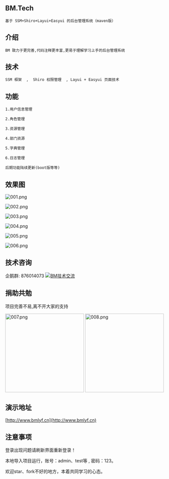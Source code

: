## BM.Tech
    基于 SSM+Shiro+Layui+Easyui 的后台管理系统（maven版）

## 介绍
    BM 致力于更完善,代码注释更丰富,更易于理解学习上手的后台管理系统
## 技术 
    SSM 框架  ,  Shiro 权限管理  , Layui + Easyui 页面技术 
## 功能
    1.用户信息管理
    
    2.角色管理

    3.资源管理

    4.部门资源

    5.字典管理

    6.日志管理
      
    后期功能陆续更新(boot版等等)

## 效果图
![001.png](https://images.gitee.com/uploads/images/2019/0214/123143_dbb09cc9_2248672.png "7.png")

![002.png](https://images.gitee.com/uploads/images/2019/0214/105725_e3191fe9_2248672.png "3.png") 

![003.png](https://images.gitee.com/uploads/images/2019/0214/105738_48a7ff88_2248672.png "4.png")

![004.png](https://images.gitee.com/uploads/images/2019/0214/105803_a6a2d63b_2248672.png "1.png")

![005.png](https://images.gitee.com/uploads/images/2019/0214/105832_1d78cbef_2248672.png "2.png")

![006.png](https://images.gitee.com/uploads/images/2019/0214/105842_47ad4b3e_2248672.png "6.png")
    
## 技术咨询 

企鹅群: 876014073 
<a target="_blank" href="//shang.qq.com/wpa/qunwpa?idkey=bf418a4d94a13cdb17921b077eb4bfd55c5b6fa52ede4c389d2cb32cc8ef88c7">
      <img border="0" src="//pub.idqqimg.com/wpa/images/group.png" alt="BM技术交流" title="BM技术交流"/>
 </a>

## 捐助共勉 
项目完善不易,离不开大家的支持

<img src="https://images.gitee.com/uploads/images/2019/0214/110144_572b2125_2248672.png" width="250px" height="250px" alt="007.png"/>               
<img src="https://images.gitee.com/uploads/images/2019/0214/110158_9c9809d1_2248672.png" width="250px" height="250px" alt="008.png"/>

## 演示地址

[http://www.bmlyf.cn](http://www.bmlyf.cn)

## 注意事项
登录出现问题请刷新界面重新登录！

本地导入项目运行，账号：admin、test等 , 密码：123。

欢迎star、fork不好的地方，本着共同学习的心态。


